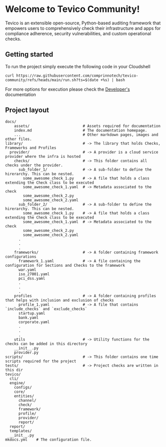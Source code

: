 # Welcome to Tevico Community!

Tevico is an extensible open-source, Python-based auditing framework that empowers users to comprehensively check their infrastructure and apps for compliance adherence, security vulnerabilities, and custom operational checks.

## Getting started

To run the project simply execute the following code in your Cloudshell

```shell
curl https://raw.githubusercontent.com/comprinnotech/tevico-community/refs/heads/main/run.sh?ts=$(date +%s) | bash
```

For more options for execution please check the [Developer's](developer.md) documentation

<!-- * `mkdocs new [dir-name]` - Create a new project.
* `mkdocs serve` - Start the live-reloading docs server.
* `mkdocs build` - Build the documentation site.
* `mkdocs -h` - Print help message and exit. -->

## Project layout

    docs/
        assets/                        # Assets required for documentation
        index.md                       # The documentation homepage.
        ...                            # Other markdown pages, images and other files.
    library/                           # -> The library that holds Checks, Frameworks and Profiles
      provider/                        # -> A provider is a cloud service provider where the infra is hosted
        checks/                        # -> This folder contains all checks under the provider.
          sub_folder_1/                # -> A sub-folder to define the hirerarchy. This can be nested.
            some_awesome_check_1.py    # -> A file that holds a class extending the Check class to be executed
            some_awesome_check_1.yaml  # -> Metadata associated to the check
            some_awesome_check_2.py    
            some_awesome_check_2.yaml
          sub_folder_2/                # -> A sub-folder to define the hirerarchy. This can be nested.
            some_awesome_check_1.py    # -> A file that holds a class extending the Check class to be executed
            some_awesome_check_1.yaml  # -> Metadata associated to the check
            some_awesome_check_2.py    
            some_awesome_check_2.yaml
          .
          .
          .
        frameworks/                    # -> A folder containing framework configurations
          framework_1.yaml             # -> A file containing the configuration for Sections and Checks to the framework
          war.yaml
          iso_27001.yaml
          pci_dss.yaml
          .
          .
          .
        profiles                       # -> A folder containing profiles that helps with inclusion and exclusion of checks
          profile_1.yaml               # -> A file that contains `include_checks` and `exclude_checks`
          startup.yaml
          bank.yaml
          corporate.yaml
          .
          .
          .
        utils                          # -> Utility functions for the checks can be added in this directory
        __init__.py
        provider.py
    scripts/                           # -> This folder contains one time scripts required for the project
    tests/                             # -> Project checks are written in this dir
    tevico/
      cli/
      engine/
        configs/
        core/
        entities/
          channel/
          check/
          framework/
          profile/
          provider/
          report/
      report/
      templates/
      __init__.py
    mkdocs.yml    # The configuration file.
